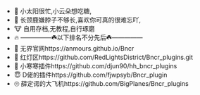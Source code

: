 - 👀 小太阳很忙,小云朵想吃糖,
- 🌱 长颈鹿嫌脖子不够长,喜欢你可真的很难忘吖,
- 🐮 自用存档,无教程,自行琢磨
- 🔥 —————☘️以下排名不分先后☘️—————
- 🤨 无界官网https://anmours.github.io/Bncr
- 🤩 红灯区https://github.com/RedLightsDistrict/Bncr_plugins.git
- 🧐 小寒寒插件https://github.com/djun90/hh_bncr_plugins
- 😇 D佬的插件https://github.com/fjwpsyb/Bncr_plugin
- 🙄 薛定谔的大飞机https://github.com/BigPlanes/Bncr_plugins

